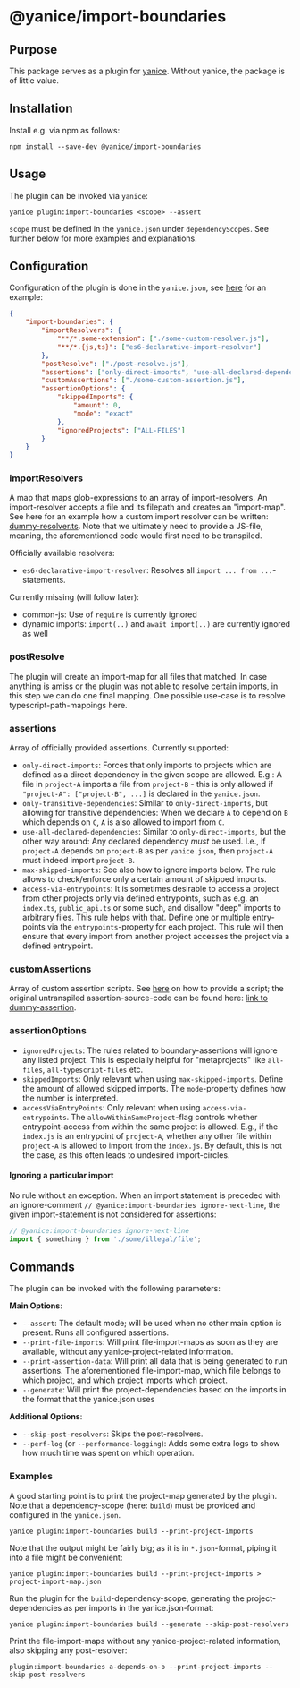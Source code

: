 # @yanice/import-boundaries

## Purpose

This package serves as a plugin for [yanice](https://www.npmjs.com/package/yanice).
Without yanice, the package is of little value.

## Installation

Install e.g. via npm as follows:

```
npm install --save-dev @yanice/import-boundaries
```

## Usage

The plugin can be invoked via `yanice`:

```
yanice plugin:import-boundaries <scope> --assert
```

`scope` must be defined in the `yanice.json` under `dependencyScopes`. See further below for more examples and explanations.

## Configuration

Configuration of the plugin is done in the `yanice.json`, see [here](https://github.com/abuob/yanice/blob/master/integration-tests/test-project/yanice.json) for an example:

```json
{
    "import-boundaries": {
        "importResolvers": {
            "**/*.some-extension": ["./some-custom-resolver.js"],
            "**/*.{js,ts}": ["es6-declarative-import-resolver"]
        },
        "postResolve": ["./post-resolve.js"],
        "assertions": ["only-direct-imports", "use-all-declared-dependencies"],
        "customAssertions": ["./some-custom-assertion.js"],
        "assertionOptions": {
            "skippedImports": {
                "amount": 0,
                "mode": "exact"
            },
            "ignoredProjects": ["ALL-FILES"]
        }
    }
}
```

### importResolvers

A map that maps glob-expressions to an array of import-resolvers.
An import-resolver accepts a file and its filepath and creates an "import-map".
See here for an example how a custom import resolver can be written: [dummy-resolver.ts](https://github.com/abuob/yanice/blob/master/integration-tests/test-project/custom-scripts/dummy-resolver.ts).
Note that we ultimately need to provide a JS-file, meaning, the aforementioned code would first need to be transpiled.

Officially available resolvers:

-   `es6-declarative-import-resolver`: Resolves all `import ... from ...`-statements.

Currently missing (will follow later):

-   common-js: Use of `require` is currently ignored
-   dynamic imports: `import(..)` and `await import(..)` are currently ignored as well

### postResolve

The plugin will create an import-map for all files that matched.
In case anything is amiss or the plugin was not able to resolve certain imports, in this step we can do one final mapping.
One possible use-case is to resolve typescript-path-mappings here.

### assertions

Array of officially provided assertions. Currently supported:

-   `only-direct-imports`: Forces that only imports to projects which are defined as a direct dependency in the given scope are allowed. E.g.: A file in `project-A` imports a file from `project-B` - this is only allowed if `"project-A": ["project-B", ...]` is declared in the `yanice.json`.
-   `only-transitive-dependencies`: Similar to `only-direct-imports`, but allowing for transitive dependencies: When we declare `A` to depend on `B` which depends on `C`, `A` is also allowed to import from `C`.
-   `use-all-declared-dependencies`: Similar to `only-direct-imports`, but the other way around: Any declared dependency _must_ be used. I.e., if `project-A` depends on `project-B` as per `yanice.json`, then `project-A` must indeed import `project-B`.
-   `max-skipped-imports`: See also how to ignore imports below. The rule allows to check/enforce only a certain amount of skipped imports.
-   `access-via-entrypoints`: It is sometimes desirable to access a project from other projects only via defined entrypoints, such as e.g. an `index.ts`, `public_api.ts` or some such, and disallow "deep" imports to arbitrary files.
    This rule helps with that. Define one or multiple entry-points via the `entrypoints`-property for each project. This rule will then ensure that every import from another project accesses the project via a defined entrypoint.

### customAssertions

Array of custom assertion scripts. See [here](https://github.com/abuob/yanice/blob/master/integration-tests/test-project/yanice.json#L18) on how to provide a script;
the original untranspiled assertion-source-code can be found here: [link to dummy-assertion](https://github.com/abuob/yanice/blob/master/integration-tests/test-project/custom-scripts/dummy-assertion.ts).

### assertionOptions

-   `ignoredProjects`: The rules related to boundary-assertions will ignore any listed project. This is especially helpful for "metaprojects" like `all-files`, `all-typescript-files` etc.
-   `skippedImports`: Only relevant when using `max-skipped-imports`. Define the amount of allowed skipped imports. The `mode`-property defines how the number is interpreted.
-   `accessViaEntryPoints`: Only relevant when using `access-via-entrypoints`. The `allowWithinSameProject`-flag controls whether entrypoint-access from within the same project is allowed.
    E.g., if the `index.js` is an entrypoint of `project-A`, whether any other file within `project-A` is allowed to import from the `index.js`.
    By default, this is not the case, as this often leads to undesired import-circles.

#### Ignoring a particular import

No rule without an exception.
When an import statement is preceded with an ignore-comment `// @yanice:import-boundaries ignore-next-line`, the given import-statement is not considered for assertions:

```typescript
// @yanice:import-boundaries ignore-next-line
import { something } from './some/illegal/file';
```

## Commands

The plugin can be invoked with the following parameters:

**Main Options**:

-   `--assert`: The default mode; will be used when no other main option is present. Runs all configured assertions.
-   `--print-file-imports`: Will print file-import-maps as soon as they are available, without any yanice-project-related information.
-   `--print-assertion-data`: Will print all data that is being generated to run assertions.
    The aforementioned file-import-map, which file belongs to which project, and which project imports which project.
-   `--generate`: Will print the project-dependencies based on the imports in the format that the yanice.json uses

**Additional Options**:

-   `--skip-post-resolvers`: Skips the post-resolvers.
-   `--perf-log` (or `--performance-logging`): Adds some extra logs to show how much time was spent on which operation.

### Examples

A good starting point is to print the project-map generated by the plugin.
Note that a dependency-scope (here: `build`) must be provided and configured in the `yanice.json`.

```
yanice plugin:import-boundaries build --print-project-imports
```

Note that the output might be fairly big; as it is in `*.json`-format, piping it into a file might be convenient:

```
yanice plugin:import-boundaries build --print-project-imports > project-import-map.json
```

Run the plugin for the `build`-dependency-scope, generating
the project-dependencies as per imports in the yanice.json-format:

```
yanice plugin:import-boundaries build --generate --skip-post-resolvers
```

Print the file-import-maps without any yanice-project-related information, also skipping any post-resolver:

```
plugin:import-boundaries a-depends-on-b --print-project-imports --skip-post-resolvers
```
